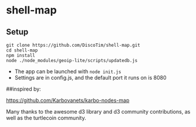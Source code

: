 # shell-map

## Setup

```
git clone https://github.com/DiscoTim/shell-map.git
cd shell-map
npm install
node ./node_modules/geoip-lite/scripts/updatedb.js
```

* The app can be launched with `node init.js`
* Settings are in config.js, and the default port it runs on is 8080

##inspired by:

https://github.com/Karbovanets/karbo-nodes-map

Many thanks to the awesome d3 library and d3 community contributions, as well as the turtlecoin community.


